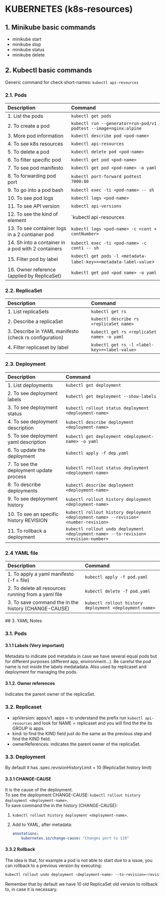# KUBERNETES (k8s-resources)

## 1. Minikube basic commands

- minikube start
- minikube stop
- minikube status
- minikube delete

## 2. Kubectl basic commands

Generic command for check short-names: `kubectl api-resources`

### 2.1. Pods

| Description                                        | Command                                                           |
| :------------------------------------------------- | :---------------------------------------------------------------- |
| 1. List the pods                                   | `kubectl get pods`                                                |
| 2. To create a pod                                 | `kubectl run --generator=run-pod/v1 podtest --image=nginx:alpine` |
| 3. More pod information                            | `kubectl describe pod <pod-name>`                                 |
| 4. To see k8s resources                            | `kubectl api-resources`                                           |
| 5. To delete a pod                                 | `kubectl delete pod <pod-name>`                                   |
| 6. To filter specific pod                          | `kubectl get pod <pod-name>`                                      |
| 7. To see pod manifesto                            | `kubectl get pod <pod-name> -o yaml`                              |
| 8. To forwarding pod port                          | `kubectl port-forward podtest 7000:80`                            |
| 9. To go into a pod bash                           | `kubectl exec -ti <pod-name> -- sh`                               |
| 10. To see pod logs                                | `kubectl logs <pod-name>`                                         |
| 11. To see API version                             | `kubectl api-versions`                                            |
| 12. To see the kind of element                     | `kubectl api-resources | grep Pod`                                |
| 13. To see container logs in a 2 contianer pod     | `kubectl logs <pod-name> -c <cont + contNumber>`                  |
| 14. Sh into a container in a pod with 2 containers | `kubectl exec -ti <pod-name> -c cont1 -- sh`                      |
| 15. Filter pod by label                            | `kubectl get pods -l <metadata-label-key>=<metadata-label-value`> |
| 16. Owner reference (applied by ReplicaSet)        | `kubectl get pod <pod name> -o yaml`                              |

### 2.2. ReplicaSet

| Description                                            | Command                                       |
| :----------------------------------------------------- | :-------------------------------------------- |
| 1. List replicaSets                                    | `kubectl get rs`                              |
| 2. Describe a replicaSet                               | `kubectl describe rs <replicaSet name>`       |
| 3. Describe in YAML manifesto (check rs configuration) | `kubectl get rs <replicaSet name> -o yaml`    |
| 4. Filter replicaset by label                          | `kubectl get rs -l <label-key>=<label-value>` |

### 2.3. Deployment

| Description                             | Command                                                                             |
| :-------------------------------------- | :---------------------------------------------------------------------------------- |
| 1. List deployments                     | `kubectl get deployment`                                                            |
| 2. To see deployment labels             | `kubectl get deployment --show-labels`                                              |
| 3. To see deployment status             | `kubectl rollout status deployment <deployment-name>`                               |
| 4. To see deployment description        | `kubectl describe deployment <deployment-name>`                                     |
| 5. To see deployment yaml description   | `kubectl get deployment <deployment-name> -o yaml`                                  |
| 6. To update the deployment             | `kubectl apply -f dep.yaml`                                                         |
| 7. To see the deployment update process | `kubectl rollout status deployment <deployment-name>`                               |
| 8. To describe deployments              | `kubectl describe deployment <deployment-name>`                                     |
| 9. To see deployment history            | `kubectl rollout history deployment <deployment-name>`                              |
| 10. To see an specific history REVISION | `kubectl rollout history deployment <deployment-name> --revision=<number-revision>` |
| 11.  To rollback a deployment           | `kubectl rollout undo deployment <deployment-name> --to-revision=<revision-number>` |

### 2.4 YAML file

| Description                                          | Command                                                |
| :--------------------------------------------------- | :----------------------------------------------------- |
| 1. To apply a yaml manifesto (-f = file)             | `kubectl apply -f pod.yaml`                            |
| 2. To delete all resources running from a yaml file  | `kubectl delete -f pod.yaml`                           |
| 3. To save command the in the history (CHANGE-CAUSE) | `kubectl rollout history deployment <deployment-name>` |

## 3. YAML Notes

### 3.1. Pods

#### 3.1.1 Labels (Very important)

Metadata to indicate pod metadata in case we have several equal pods but for
different purposes (different app, environment...). Be careful the pod name is
not inside the labels medatadata. Also used by replicaset and deployment for
managing the pods.

#### 3.1.2. Owner references

Indicates the parent owner of the replicaSet.

### 3.2. Replicaset

- apiVersion: apps/v1. apps = to understand the prefix run `kubectl api-resources`
and look for NAME = replicaset and you will find the the its GROUP is apps.
- kind: to find the KIND field just do the same as the previous step and find the
KIND field.
- ownerReferences: indicates the parent owner of the replicaSet.

### 3.3. Deployment

By default it has .spec.revisionHistoryLimit = 10 (ReplicaSet history limit)

#### 3.3.1 CHANGE-CAUSE

It is the cause of the deployment.</br>
To see the deployment CHANGE-CAUSE: `kubectl rollout history deployment <deployment-name>`. </br>
To save command the in the history (CHANGE-CAUSE):

  1. `kubectl rollout history deployment <deployment-name>`.
  2. Add to YAML, after metadata:

        ```yaml
        annotations:
            kubernetes.io/change-cause: "Changes port to 110"
        ```

#### 3.3.2 Rollback

The idea is that, for example a pod is not able to start due to a issue, you can
rollback to a previous version by executing:

```bash
kubectl rollout undo deployment <deployment-name> --to-revision=<revision-number>
```

Remember that by default we have 10 old ReplicaSet old version to rollback to,
in case it is necessary.